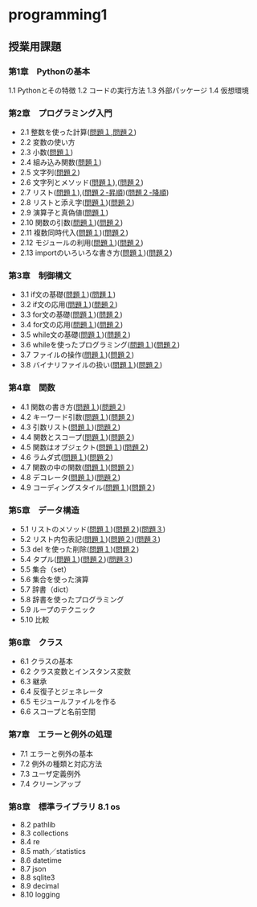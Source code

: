 # programming1
## 授業用課題
### 第1章　Pythonの基本
 1.1 Pythonとその特徴
 1.2 コードの実行方法
 1.3 外部パッケージ
 1.4 仮想環境
### 第2章　プログラミング入門
* 2.1 整数を使った計算([問題１](chapter2/2_1_1.py),[問題２](chapter2/2_1_2.py))
* 2.2 変数の使い方
* 2.3 小数([問題１](chapter2/Q2_3_1.py))
* 2.4 組み込み関数([問題１](chapter2/Q2_4_1.py))
* 2.5 文字列([問題２](chapter2/Q2_5_2.py))
* 2.6 文字列とメソッド([問題１](chapter2/Q2_6_1.py)),([問題２](chapter2/Q2_6_2.py))
* 2.7 リスト([問題１](chapter2/Q2_7_1.py)),([問題２-昇順](chapter2/Q2_7_2.py))([問題２-降順](chapter2/Q2_7_2_2.py))
* 2.8 リストと添え字([問題１](chapter2/Q2_8_1.py))([問題２](chapter2/Q2_8_2.py))
* 2.9 演算子と真偽値([問題１](chapter2/Q2_9_1.py))
* 2.10 関数の引数([問題１](chapter2/Q2_10_1.py))([問題２](chapter2/Q2_10_2.py))
* 2.11 複数同時代入([問題１](chapter2/Q2_11_1.py))([問題２](chapter2/Q2_11_2.py))
* 2.12 モジュールの利用([問題１](chapter2/Q2_12_1.py))([問題２](chapter2/Q2_12_2.py))
* 2.13 importのいろいろな書き方([問題１](chapter2/Q2_13_1.py))([問題２](chapter2/Q2_13_2.py))
### 第3章　制御構文
* 3.1 if文の基礎([問題１](chapter3/Q3_1_1.py))([問題１](chapter3/Q3_1_2.py))
* 3.2 if文の応用([問題１](chapter3/Q3_2_1.py))([問題２](chapter3/Q3_2_2.py))
* 3.3 for文の基礎([問題１](chapter3/Q3_3_1.py))([問題２](chapter3/Q3_3_2.py))
* 3.4 for文の応用([問題１](chapter3/Q3_4_1.py))([問題２](chapter3/Q3_4_2.py))
* 3.5 while文の基礎([問題１](chapter3/Q3_5_1.py))([問題２](chapter3/Q3_5_2.py))
* 3.6 whileを使ったプログラミング([問題１](chapter3/Q3_6_1.py))([問題２](chapter3/Q3_6_2.py))
* 3.7 ファイルの操作([問題１](chapter3/Q3_7_1.py))([問題２](chapter3/Q3_7_2.py))
* 3.8 バイナリファイルの扱い([問題１](chapter3/Q3_8_1.py))([問題２](chapter3/Q3_8_2.py))
### 第4章　関数
* 4.1 関数の書き方([問題１](chapter4/Q4_1_1.py))([問題２](chapter4/Q4_1_2.py))
* 4.2 キーワード引数([問題１](chapter4/Q4_2_1.py))([問題２](chapter4/Q4_2_2.py))
* 4.3 引数リスト([問題１](chapter4/Q4_3_1.py))([問題２](chapter4/Q4_3_2.py))
* 4.4 関数とスコープ([問題１](chapter4/Q4_4_1.py))([問題２](chapter4/Q4_4_2.py))
* 4.5 関数はオブジェクト([問題１](chapter4/Q4_5_1.py))([問題２](chapter4/Q4_5_2.py))
* 4.6 ラムダ式([問題１](chapter4/Q4_6_1.py))([問題２](chapter4/Q4_6_2.py))
* 4.7 関数の中の関数([問題１](chapter4/Q4_7_1.py))([問題２](chapter4/Q4_7_2.py))
* 4.8 デコレータ([問題１](chapter4/Q4_8_1.py))([問題２](chapter4/Q4_8_2.py))
* 4.9 コーディングスタイル([問題１](chapter4/Q4_9_1.py))([問題２](chapter4/Q4_9_2.py))
### 第5章　データ構造
* 5.1 リストのメソッド([問題１](chapter5/Q5_1_1.py))([問題２](chapter5/Q5_1_2.py))([問題３](chapter5/Q5_1_3.py))
* 5.2 リスト内包表記([問題１](chapter5/Q5_2_1.py))([問題２](chapter5/Q5_2_2.py))([問題３](chapter5_2_3.py))
* 5.3 del を使った削除([問題１](chapter5/Q5_3_1.py))([問題２](chapter5/Q5_3_2.py))
* 5.4 タプル([問題１](chapter5/Q5_4_1.py))([問題２](chapter5/Q5_4_2.py))([問題３](chapter5/Q5_4_3.py))
* 5.5 集合（set）
* 5.6 集合を使った演算
* 5.7 辞書（dict）
* 5.8 辞書を使ったプログラミング
* 5.9 ループのテクニック
* 5.10 比較
### 第6章　クラス
* 6.1 クラスの基本
* 6.2 クラス変数とインスタンス変数
* 6.3 継承
* 6.4 反復子とジェネレータ
* 6.5 モジュールファイルを作る
* 6.6 スコープと名前空間
### 第7章　エラーと例外の処理
* 7.1 エラーと例外の基本
* 7.2 例外の種類と対応方法
* 7.3 ユーザ定義例外
* 7.4 クリーンアップ
### 第8章　標準ライブラリ 8.1 os
* 8.2 pathlib
* 8.3 collections
* 8.4 re
* 8.5 math／statistics
* 8.6 datetime
* 8.7 json
* 8.8 sqlite3
* 8.9 decimal
* 8.10 logging
